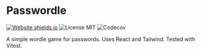 # Passwordle

[![Website shields.io](https://img.shields.io/website-up-down-green-red/https/passwordle.patrickconti.fr.svg)](https://passwordle.patrickconti.fr/)
![License MIT](https://img.shields.io/badge/license-MIT-green)
![Codecov](https://img.shields.io/codecov/c/github/ifndev/passwordle)

A simple wordle game for passwords. Uses React and Tailwind. Tested with Vitest.
